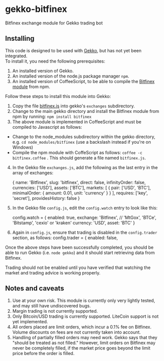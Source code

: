 # gekko-bitfinex

Bitfinex exchange module for Gekko trading bot

## Installing

This code is designed to be used with [Gekko](https://github.com/askmike/gekko), but has not yet been integrated.  
To install it, you need the following prerequisites:

1. An installed version of Gekko.
2. An installed version of the node.js package manager ```npm```.
3. An installed version of CoffeeScript, to be able to compile the [Bitfinex module](https://github.com/gferrin/bitfinex) from npm.

Follow these steps to install this module into Gekko:

1. Copy the file [bitfinex.js](https://raw.githubusercontent.com/antonivs/gekko-bitfinex/master/bitfinex.js) into gekko's ```exchanges``` subdirectory.
2. Change to the main gekko directory and install the Bitfinex module from npm by running: ```npm install bitfinex```
3. The above module is implemented in CoffeeScript and must be compiled to Javascript as follows:
  * Change to the node_modules subdirectory within the gekko directory, e.g. ```cd node_modules/bitfinex``` (use a backslash instead if you're on Windows)
  * Compile the npm module with CoffeScript as follows: ```coffee -c bitfinex.coffee``` .  This should generate a file named ```bitfinex.js```.
4. In the Gekko file ```exchanges.js```, add the following as the last entry in the array of exchanges:

    {
      name: 'Bitfinex',
      slug: 'bitfinex',
      direct: false,
      infinityOrder: false,
      currencies: ['USD'],
      assets: ['BTC'],
      markets: [
        {
          pair: ['USD', 'BTC'], minimalOrder: { amount: 0.01, unit: 'currency' }
        }
      ],
      requires: ['key', 'secret'],
      providesHistory: false
    }

5. In the Gekko file ```config.js```, edit the ```config.watch``` entry to look like this:

    config.watch = {
      enabled: true,
      exchange: 'Bitfinex', // 'MtGox', 'BTCe', 'Bitstamp', 'cexio' or 'kraken'
      currency: 'USD',
      asset: 'BTC'
    }

6. Again in ```config.js```, ensure that trading is disabled in the ```config.trader``` section, as follows:
    config.trader = {
      enabled: false,

Once the above steps have been successfully completed, you should be able to run Gekko (i.e. ```node gekko```) and it should start retrieving data from Bitfinex.

Trading should not be enabled until you have verified that watching the market and trading advice is working properly.

## Notes and caveats

1. Use at your own risk. This module is currently only very lightly tested, and may still have undiscovered bugs.
2. Margin trading is not currently supported.
3. Only Bitcoin/USD trading is currently supported.  LiteCoin support is not yet implemented.
4. All orders placed are limit orders, which incur a 0.1% fee on Bitfinex.  Volume discounts on fees are not currently taken into account.
5. Handling of partially filled orders may need work. Gekko says that they "should be treated as not filled."  However, limit orders on Bitfinex may never be completely filled, if the market price goes beyond the limit price before the order is filled.

